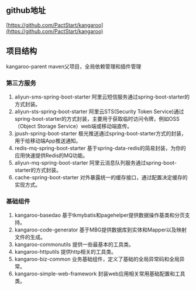 ## github地址
[https://github.com/PactStart/kangaroo](https://github.com/PactStart/kangaroo)

## 项目结构
kangaroo-parent maven父项目，全局依赖管理和插件管理

### 第三方服务
1. aliyun-sms-spring-boot-starter 阿里云短信服务通过spring-boot-starter的方式封装。
2. aliyun-sts-spring-boot-starter 阿里云STS(Security Token Service)通过spring-boot-starter的方式封装，主要用于获取临时访问令牌，例如OSS（Object Storage Service）web端或移动端直传。
3. jpush-spring-boot-starter 极光推送通过spring-boot-starter方式的封装，用于给移动端App推送通知。
4. redis-mq-spring-boot-starter 基于spring-data-redis的简易封装，为你的应用快速提供Redis的MQ功能。
5. aliyun-mq-spring-boot-starter 阿里云消息队列服务通过spring-boot-starter的方式封装。
6. cache-spring-boot-starter 对外暴露统一的缓存接口，通过配置决定缓存的实现方式。

### 基础组件
1. kangaroo-basedao 基于tkmybatis和pagehelper提供数据操作基类和分页支持。
2. kangaroo-code-generator 基于MBG提供数据库到实体和Mapper以及映射文件的生成。
3. kangaroo-commonutils 提供一些最基本的工具类。
4. kangaroo-httputils 提供http相关的工具类。
5. kangaroo-biz-common 业务基础组件，定义了基础的全局异常码和全局异常。
6. kangaroo-simple-web-framework 封装web应用相关常用基础配置和工具类。